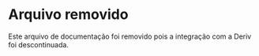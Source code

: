 # Arquivo removido

Este arquivo de documentação foi removido pois a integração com a Deriv foi descontinuada.